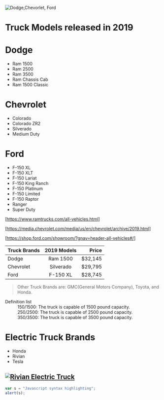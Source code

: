 ![Dodge,Chevorlet, Ford](https://www.kindpng.com/picc/m/177-1771186_huge-selection-of-chevy-dodge-and-ford-diesel.png)
# Truck Models released in 2019
  
Dodge
=====
* Ram 1500
* Ram 2500
* Ram 3500
* Ram Chassis Cab
* Ram 1500 Classic  

Chevrolet
=========
* Colorado
* Colorado ZR2
* Silverado
* Medium Duty

Ford
====
* F-150 XL
* F-150 XLT
* F-150 Lariat
* F-150 King Ranch
* F-150 Platinum
* F-150 Limited
* F-150 Raptor
* Ranger
* Super Duty
  
[https://www.ramtrucks.com/all-vehicles.html]
  
[https://media.chevrolet.com/media/us/en/chevrolet/archive/2019.html]
  
[https://shop.ford.com/showroom/?gnav=header-all-vehicles#/]

| Truck Brands  | 2019 Models   | Price |
| ------------- |:-------------:| -----:|
| Dodge         | Ram 1500      |$32,145|
| Chevrolet     | Silverado     |$29,795|
| Ford          | F-150 XL      |$28,745|

> Other Truck Brands are: GMC(General Motors Company), Toyota, and Honda.

<dl>
  <dt>Definition list</dt>
  <dd>150/1500: The truck is capable of 1500 pound capacity.</dd>
  <dd>250/2500: The truck is capable of 2500 pound capacity.</dd>
  <dd>350/3500: The truck is capable of 3500 pound capacity.</dd>
  
# Electric Truck Brands
* Honda
* Rivian
* Tesla
  
[![Rivian Electric Truck](https://www.chicagotribune.com/resizer/podHNubqZlyqdD6X_pThFDBlOhw=/1200x0/top/www.trbimg.com/img-5bfc538e/turbine/sc-auto-tips-1128-rivian-electric-vehicle-20181126)](https://www.youtube.com/watch?v=QMfxJEfb4lw)
---
  
```javascript
var s = "Javascript syntax highlighting";
alert(s);
```
